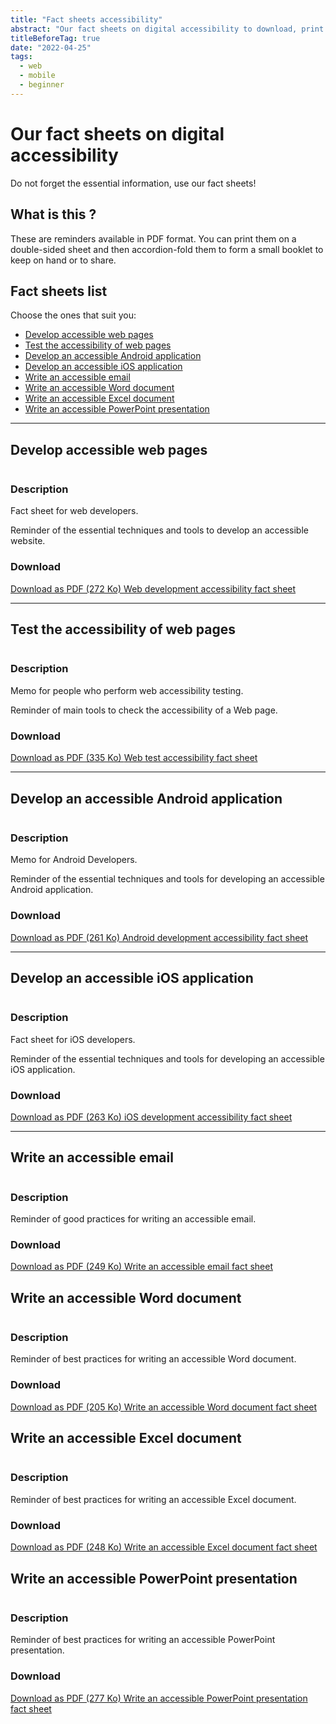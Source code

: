 ```yaml
---
title: "Fact sheets accessibility"
abstract: "Our fact sheets on digital accessibility to download, print and share"
titleBeforeTag: true
date: "2022-04-25"
tags:  
  - web
  - mobile  
  - beginner
---
```

# Our fact sheets on digital accessibility
Do not forget the essential information, use our fact sheets!

## What is this ?
These are reminders available in PDF format. You can print them on a double-sided sheet and then accordion-fold them to form a small booklet to keep on hand or to share.

## Fact sheets list

Choose the ones that suit you:
- [Develop accessible web pages](./#develop-accessible-web-pages)
- [Test the accessibility of web pages](./#test-the-accessibility-of-web-pages)
- [Develop an accessible Android application](./#develop-an-accessible-android-application)
- [Develop an accessible iOS application](./#develop-an-accessible-ios-application)
- [Write an accessible email](./#write-an-accessible-email)
- [Write an accessible Word document](./#write-an-accessible-word-document)
- [Write an accessible Excel document](./#write-an-accessible-excel-document)
- [Write an accessible PowerPoint presentation](./#write-an-accessible-powerpoint-presentation)

<hr>

## Develop accessible web pages

<div class="row">
  <div class="col-3">
    <p class="border-end">
      <img src="../images/memos/memo-dev-web.png" alt="">
    </p>
  </div>
  <div class="col-xl-9">  
    <h3 id="desc-web">Description</h4>
    <p>Fact sheet for web developers.</p>
    <p>Reminder of the essential techniques and tools to develop an accessible website.</p>
    <h3 id="tele-web">Download</h4>
    <p>          
      <a href="../../res/memos/dev-web/Memo-Web-Orange.pdf" class="btn btn-secondary">
        Download as PDF (272 Ko)
        <span class="visually-hidden">Web development accessibility fact sheet</span>
      </a>
    </p>
  </div>
</div>

<hr>

## Test the accessibility of web pages

<div class="row">
  <div class="col-3">
    <p class="border-end">
      <img src="../images/memos/memo-tests-web.png" alt="">
    </p>
  </div>
  <div class="col-xl-9">  
    <h3 id="desc-tests-web">Description</h4>
    <p>Memo for people who perform web accessibility testing.</p>
    <p>Reminder of main tools to check the accessibility of a Web page.</p>
    </p>        
    <h3 id="tele-tests-web">Download</h4>
    <p>          
      <a href="../../res/memos/tests-web/Memo-Tests-Web-Orange.pdf" class="btn btn-secondary">
        Download as PDF (335 Ko)
        <span class="visually-hidden">Web test accessibility fact sheet</span>
      </a>
    </p>
  </div>
</div>

<hr>

## Develop an accessible Android application

<div class="row">
  <div class="col-3">
    <p class="border-end">
      <img src="../images/memos/memo-android.png" alt="">
    </p>
  </div>
  <div class="col-xl-9">  
    <h3 id="desc-android">Description</h4>
    <p>Memo for Android Developers.</p>
    <p>Reminder of the essential techniques and tools for developing an accessible Android application.</p>
    <h3 id="tele-android">Download</h4>
    <p>         
      <a href="../../res/memos/android/Memo-Android-Orange.pdf" class="btn btn-secondary">
        Download as PDF (261 Ko)
        <span class="visually-hidden">Android development accessibility fact sheet</span>
      </a>
    </p>
  </div>
</div>

<hr>

## Develop an accessible iOS application

<div class="row">
  <div class="col-3">
    <p class="border-end">
      <img src="../images/memos/memo-ios.png" alt="">
    </p>
  </div>
  <div class="col-xl-9">  
    <h3 id="desc-ios">Description</h4>
    <p>Fact sheet for iOS developers.<p>
    <p>Reminder of the essential techniques and tools for developing an accessible iOS application.</p>
    <h3 id="tele-ios">Download</h4>
    <p>      
      <a href="../../res/memos/ios/Memo-iOS-Orange.pdf" class="btn btn-secondary">
        Download as PDF (263 Ko)
        <span class="visually-hidden">iOS development accessibility fact sheet</span>
      </a>
    </p>
  </div>
</div>

<hr>

## Write an accessible email

<div class="row">
  <div class="col-3">
    <p class="border-end">
      <img src="../images/memos/memo-email.png" alt="">
    </p>
  </div>
  <div class="col-xl-9">  
    <h3 id="desc-email">Description</h4>
    <p>Reminder of good practices for writing an accessible email.</p>
    <h3 id="tele-email">Download</h4>
    <p>      
      <a href="../../res/memos/email/Email-Fact-Sheet-Orange.pdf" class="btn btn-secondary">
        Download as PDF (249 Ko)
        <span class="visually-hidden">Write an accessible email fact sheet</span>
      </a>
    </p>
  </div>
</div>

## Write an accessible Word document

<div class="row">
  <div class="col-3">
    <p class="border-end">
      <img src="../images/memos/memo-word.png" alt="">
    </p>
  </div>
  <div class="col-xl-9">  
    <h3 id="desc-word">Description</h4>
    <p>Reminder of best practices for writing an accessible Word document.</p>
    <h3 id="tele-word">Download</h4>
    <p>      
      <a href="../../res/memos/word/Word-Fact-Sheet-Orange.pdf" class="btn btn-secondary">
        Download as PDF (205 Ko)
        <span class="visually-hidden">Write an accessible Word document fact sheet</span>
      </a>
    </p>
  </div>
</div>

## Write an accessible Excel document

<div class="row">
  <div class="col-3">
    <p class="border-end">
      <img src="../images/memos/memo-excel.png" alt="">
    </p>
  </div>
  <div class="col-xl-9">  
    <h3 id="desc-word">Description</h4>
    <p>Reminder of best practices for writing an accessible Excel document.</p>
    <h3 id="tele-word">Download</h4>
    <p>      
      <a href="../../res/memos/excel/Excel-Fact-Sheet-Orange.pdf" class="btn btn-secondary">
        Download as PDF (248 Ko)
        <span class="visually-hidden">Write an accessible Excel document fact sheet</span>
      </a>
    </p>
  </div>
</div>

## Write an accessible PowerPoint presentation

<div class="row">
  <div class="col-3">
    <p class="border-end">
      <img src="../images/memos/memo-powerpoint.png" alt="">
    </p>
  </div>
  <div class="col-xl-9">  
    <h3 id="desc-word">Description</h4>
    <p>Reminder of best practices for writing an accessible PowerPoint presentation.</p>
    <h3 id="tele-word">Download</h4>
    <p>      
      <a href="../../res/memos/pwp/PowerPoint-Fact-Sheet-Orange.pdf" class="btn btn-secondary">
        Download as PDF (277 Ko)
        <span class="visually-hidden">Write an accessible PowerPoint presentation fact sheet</span>
      </a>
    </p>
  </div>
</div>